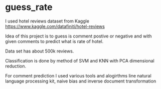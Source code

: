 # guess_rate

I used hotel reviews dataset from Kaggle
https://www.kaggle.com/datafiniti/hotel-reviews

Idea of this project is to guess is comment postive or negative and with given comments to predict what is rate of hotel.

Data set has about 500k reviews.

Classification is done by method of SVM and KNN with PCA dimensional reduction.

For comment prediction I used various tools and alogirthms line natural language processing kit, naive bias and inverse document transformation
